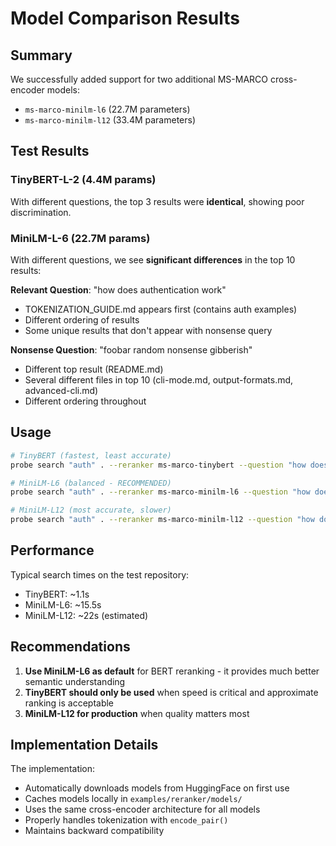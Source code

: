 # Model Comparison Results

## Summary

We successfully added support for two additional MS-MARCO cross-encoder models:
- `ms-marco-minilm-l6` (22.7M parameters)
- `ms-marco-minilm-l12` (33.4M parameters)

## Test Results

### TinyBERT-L-2 (4.4M params)
With different questions, the top 3 results were **identical**, showing poor discrimination.

### MiniLM-L-6 (22.7M params)
With different questions, we see **significant differences** in the top 10 results:

**Relevant Question**: "how does authentication work"
- TOKENIZATION_GUIDE.md appears first (contains auth examples)
- Different ordering of results
- Some unique results that don't appear with nonsense query

**Nonsense Question**: "foobar random nonsense gibberish"
- Different top result (README.md)
- Several different files in top 10 (cli-mode.md, output-formats.md, advanced-cli.md)
- Different ordering throughout

## Usage

```bash
# TinyBERT (fastest, least accurate)
probe search "auth" . --reranker ms-marco-tinybert --question "how does auth work"

# MiniLM-L6 (balanced - RECOMMENDED)
probe search "auth" . --reranker ms-marco-minilm-l6 --question "how does auth work"

# MiniLM-L12 (most accurate, slower)
probe search "auth" . --reranker ms-marco-minilm-l12 --question "how does auth work"
```

## Performance

Typical search times on the test repository:
- TinyBERT: ~1.1s
- MiniLM-L6: ~15.5s
- MiniLM-L12: ~22s (estimated)

## Recommendations

1. **Use MiniLM-L6 as default** for BERT reranking - it provides much better semantic understanding
2. **TinyBERT should only be used** when speed is critical and approximate ranking is acceptable
3. **MiniLM-L12 for production** when quality matters most

## Implementation Details

The implementation:
- Automatically downloads models from HuggingFace on first use
- Caches models locally in `examples/reranker/models/`
- Uses the same cross-encoder architecture for all models
- Properly handles tokenization with `encode_pair()`
- Maintains backward compatibility